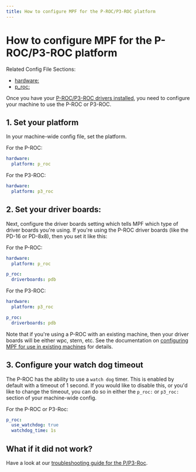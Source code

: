 ```yaml
---
title: How to configure MPF for the P-ROC/P3-ROC platform
---
```


# How to configure MPF for the P-ROC/P3-ROC platform


Related Config File Sections:

* [hardware:](../../config/hardware.md)
* [p_roc:](../../config/p_roc.md)

Once you have your
[P-ROC/P3-ROC drivers installed](hardware_drivers.md), you need to configure your machine to use the P-ROC or
P3-ROC.

## 1. Set your platform

In your machine-wide config file, set the platform.

For the P-ROC:

``` yaml
hardware:
  platform: p_roc
```

For the P3-ROC:

``` yaml
hardware:
  platform: p3_roc
```

## 2. Set your driver boards:

Next, configure the driver boards setting which tells MPF which type of
driver boards you're using. If you're using the P-ROC driver boards
(like the PD-16 or PD-8x8), then you set it like this:

For the P-ROC:

``` yaml
hardware:
  platform: p_roc

p_roc:
  driverboards: pdb
```

For the P3-ROC:

``` yaml
hardware:
  platform: p3_roc

p_roc:
  driverboards: pdb
```

Note that if you're using a P-ROC with an existing machine, then your
driver boards will be either wpc, stern, etc. See the documentation on
[configuring MPF for use in existing machines](../../machines/index.md) for details.

## 3. Configure your watch dog timeout

The P-ROC has the ability to use a `watch dog` timer. This is enabled by default with a timeout of 1
second. If you would like to disable this, or you'd like to change the
timeout, you can do so in either the `p_roc:` or `p3_roc:` section of
your machine-wide config.

For the P-ROC or P3-Roc:

``` yaml
p_roc:
  use_watchdog: true
  watchdog_time: 1s
```

## What if it did not work?

Have a look at our
[troubleshooting guide for the P/P3-Roc](../../troubleshooting/index.md).
